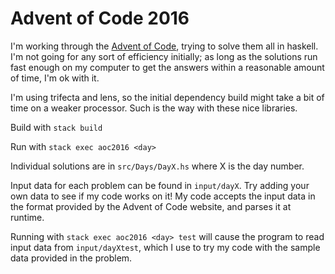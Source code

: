 Advent of Code 2016
===================

I'm working through the [Advent of Code](http://adventofcode.com/), trying to
solve them all in haskell. I'm not going for any sort of efficiency initially;
as long as the solutions run fast enough on my computer to get the answers
within a reasonable amount of time, I'm ok with it.

I'm using trifecta and lens, so the initial dependency build might take a bit
of time on a weaker processor. Such is the way with these nice libraries.

Build with `stack build`

Run with `stack exec aoc2016 <day>`

Individual solutions are in `src/Days/DayX.hs` where X is the day number.

Input data for each problem can be found in `input/dayX`. Try adding your own
data to see if my code works on it! My code accepts the input data in the
format provided by the Advent of Code website, and parses it at runtime.

Running with `stack exec aoc2016 <day> test` will cause the program to read
input data from `input/dayXtest`, which I use to try my code with the sample
data provided in the problem.

